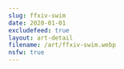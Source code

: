 ```yaml
---
slug: ffxiv-swim
date: 2020-01-01
excludefeed: true
layout: art-detail
filename: /art/ffxiv-swim.webp
nsfw: true
---
```

